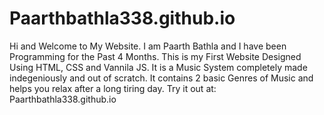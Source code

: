 # Paarthbathla338.github.io
Hi and Welcome to My Website. I am Paarth Bathla and I have been Programming for the Past 4 Months.
This is my First Website Designed Using HTML, CSS and Vannila JS.
It is a Music System completely made indegeniously and out of scratch.
It contains 2 basic Genres of Music and helps you relax after a long tiring day.
Try it out at: Paarthbathla338.github.io

